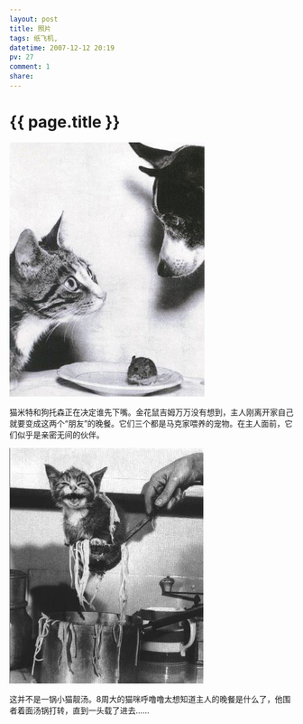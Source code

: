 ```yaml
---
layout: post
title: 照片
tags: 纸飞机,
datetime: 2007-12-12 20:19
pv: 27
comment: 1
share: 
---
```


{{ page.title }}
================

 <img src="/images/F43842003.11.20.10.5.5912.jpg"                         />                                                                                                                                                                 <p>猫米特和狗托森正在决定谁先下嘴。金花鼠吉姆万万没有想到，主人刚离开家自己就要变成这两个&ldquo;朋友&rdquo;的晚餐。它们三个都是马克家喂养的宠物。在主人面前，它们似乎是亲密无间的伙伴。 </p>                        <p><img src="/images/F43842003.11.20.10.6.4613.jpg"                         /></p>                        <p>这并不是一锅小猫靓汤。8周大的猫咪呼噜噜太想知道主人的晚餐是什么了，他围者着面汤锅打转，直到一头载了进去……</p> 

